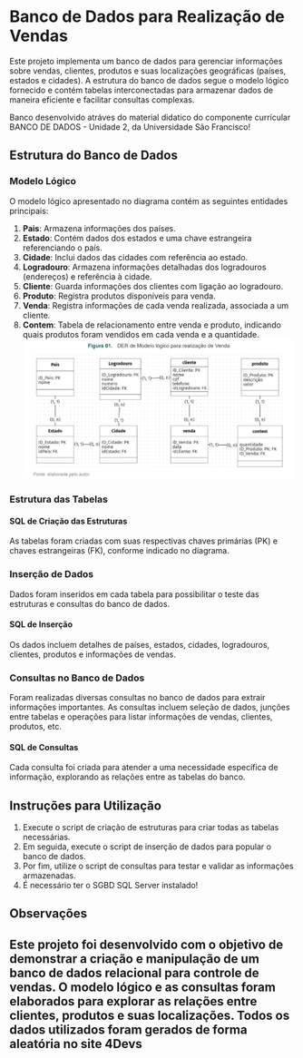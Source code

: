 
# Banco de Dados para Realização de Vendas

Este projeto implementa um banco de dados para gerenciar informações sobre vendas, clientes, produtos e suas localizações geográficas (países, estados e cidades). A estrutura do banco de dados segue o modelo lógico fornecido e contém tabelas interconectadas para armazenar dados de maneira eficiente e facilitar consultas complexas.

Banco desenvolvido atráves do material didatico do componente currícular BANCO DE DADOS -  Unidade 2, da Universidade São Francisco!

## Estrutura do Banco de Dados

### Modelo Lógico

O modelo lógico apresentado no diagrama contém as seguintes entidades principais:

1. **Pais**: Armazena informações dos países.
2. **Estado**: Contém dados dos estados e uma chave estrangeira referenciando o país.
3. **Cidade**: Inclui dados das cidades com referência ao estado.
4. **Logradouro**: Armazena informações detalhadas dos logradouros (endereços) e referência à cidade.
5. **Cliente**: Guarda informações dos clientes com ligação ao logradouro.
6. **Produto**: Registra produtos disponíveis para venda.
7. **Venda**: Registra informações de cada venda realizada, associada a um cliente.
8. **Contem**: Tabela de relacionamento entre venda e produto, indicando quais produtos foram vendidos em cada venda e a quantidade.
![modelo lógico](logico.png)
### Estrutura das Tabelas

#### SQL de Criação das Estruturas



As tabelas foram criadas com suas respectivas chaves primárias (PK) e chaves estrangeiras (FK), conforme indicado no diagrama.

### Inserção de Dados

Dados foram inseridos em cada tabela para possibilitar o teste das estruturas e consultas do banco de dados.

#### SQL de Inserção

Os dados incluem detalhes de países, estados, cidades, logradouros, clientes, produtos e informações de vendas.

### Consultas no Banco de Dados

Foram realizadas diversas consultas no banco de dados para extrair informações importantes. As consultas incluem seleção de dados, junções entre tabelas e operações para listar informações de vendas, clientes, produtos, etc.

#### SQL de Consultas


Cada consulta foi criada para atender a uma necessidade específica de informação, explorando as relações entre as tabelas do banco.

## Instruções para Utilização

1. Execute o script de criação de estruturas para criar todas as tabelas necessárias.
2. Em seguida, execute o script de inserção de dados para popular o banco de dados.
3. Por fim, utilize o script de consultas para testar e validar as informações armazenadas.
4. É necessário ter o SGBD SQL Server instalado!

## Observações

Este projeto foi desenvolvido com o objetivo de demonstrar a criação e manipulação de um banco de dados relacional para controle de vendas. O modelo lógico e as consultas foram elaborados para explorar as relações entre clientes, produtos e suas localizações.
Todos os dados utilizados foram gerados de forma aleatória no site 4Devs
---


